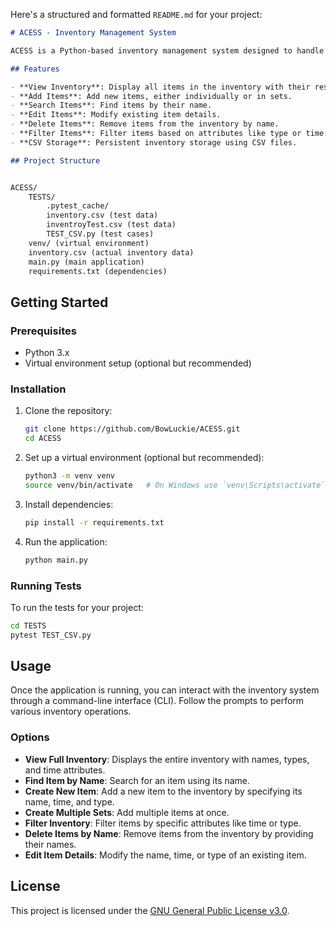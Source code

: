 Here's a structured and formatted `README.md` for your project:

```md
# ACESS - Inventory Management System

ACESS is a Python-based inventory management system designed to handle various inventory operations such as adding, deleting, editing, and filtering items. The system stores and loads data from a CSV file to maintain persistent inventory records.

## Features

- **View Inventory**: Display all items in the inventory with their respective attributes.
- **Add Items**: Add new items, either individually or in sets.
- **Search Items**: Find items by their name.
- **Edit Items**: Modify existing item details.
- **Delete Items**: Remove items from the inventory by name.
- **Filter Items**: Filter items based on attributes like type or time.
- **CSV Storage**: Persistent inventory storage using CSV files.

## Project Structure


ACESS/
    TESTS/
        .pytest_cache/
        inventory.csv (test data)
        inventroyTest.csv (test data)
        TEST_CSV.py (test cases)
    venv/ (virtual environment)
    inventory.csv (actual inventory data)
    main.py (main application)
    requirements.txt (dependencies)
```

## Getting Started

### Prerequisites

- Python 3.x
- Virtual environment setup (optional but recommended)

### Installation

1. Clone the repository:
    ```bash
    git clone https://github.com/BowLuckie/ACESS.git
    cd ACESS
    ```

2. Set up a virtual environment (optional but recommended):
    ```bash
    python3 -m venv venv
    source venv/bin/activate   # On Windows use `venv\Scripts\activate`
    ```

3. Install dependencies:
    ```bash
    pip install -r requirements.txt
    ```

4. Run the application:
    ```bash
    python main.py
    ```

### Running Tests

To run the tests for your project:
```bash
cd TESTS
pytest TEST_CSV.py
```

## Usage

Once the application is running, you can interact with the inventory system through a command-line interface (CLI). Follow the prompts to perform various inventory operations.

### Options
- **View Full Inventory**: Displays the entire inventory with names, types, and time attributes.
- **Find Item by Name**: Search for an item using its name.
- **Create New Item**: Add a new item to the inventory by specifying its name, time, and type.
- **Create Multiple Sets**: Add multiple items at once.
- **Filter Inventory**: Filter items by specific attributes like time or type.
- **Delete Items by Name**: Remove items from the inventory by providing their names.
- **Edit Item Details**: Modify the name, time, or type of an existing item.

## License

This project is licensed under the [GNU General Public License v3.0](LICENSE).
